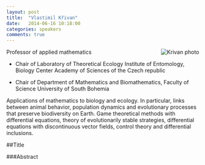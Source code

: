 ```yaml
---
layout: post
title:  "Vlastimil Křivan"
date:   2014-06-16 10:18:00
categories: speakers
comments: true
---
```


<footer class="entry-meta">
<img src="{{ site.url }}/images/krivan.jpg" alt="Krivan photo" align="right">
<span class="author vcard" itemprop="author" itemscope itemtype="http://schema.org/Person"></a></span></span>
</footer>


Professor of applied mathematics 

* Chair of Laboratory of Theoretical Ecology Institute of Entomology, Biology Center Academy of Sciences of the Czech republic

* Chair of Department of Mathematics and Biomathematics, Faculty of Science University of  South Bohemia 

Applications of mathematics to biology and ecology.  In particular, links between animal behavior, population dynamics and evolutionary processes that preserve biodiversity on Earth. 
Game theoretical methods with differential equations, theory of evolutionarily stable strategies, differential equations with discontinuous vector fields, control theory and differential inclusions. 


##Title

###Abstract